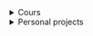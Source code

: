 <details>
    <summary>Cours</summary>
    <table class="tg">
<tbody>
  <tr>
    <td class="tg-0lax"><div style="display: inline-block; padding:20px;"><a href="https://github.com/mp2i-info/mp2i-info.github.io"><img src="https://gh-card.dev/repos/mp2i-info/mp2i-info.github.io.svg" /></a></div></th>
    <td class="tg-0lax"><div style="display: inline-block; padding:20px;"><a href="https://github.com/mp-info/mp-info.github.io"><img src="https://gh-card.dev/repos/mp-info/mp-info.github.io.svg" /></a></div></th>
  </tr>
  <tr>
    <td class="tg-0lax"><div style="display: inline-block; padding:20px;"><a href="https://github.com/cpge-itc/itc1"><img src="https://gh-card.dev/repos/cpge-itc/itc1.svg" /></a></div></th>
    <td class="tg-0lax"><div style="display: inline-block; padding:20px;"><a href="https://github.com/cpge-itc/itc2"><img src="https://gh-card.dev/repos/cpge-itc/itc2.svg" /></a></div></th>
  </tr>
  <tr>
    <td class="tg-0lax"><div style="display: inline-block; padding:20px;"><a href="https://github.com/cpge-itc/bcpst2"><img src="https://gh-card.dev/repos/cpge-itc/bcpst2.svg" /></a></div></th>
    <td class="tg-0lax"><div style="display: inline-block; padding:20px;"><a href="https://github.com/sql-exercices/sql-exercices.github.io"><img src="https://gh-card.dev/repos/sql-exercices/sql-exercices.github.io.svg" /></a></div></th>
  </tr>
  <tr>
    <td class="tg-0lax"><div style="display: inline-block; padding:20px;"><a href="https://github.com/fortierq/oc-m1-2021"><img src="https://gh-card.dev/repos/fortierq/oc-m1-2021.svg" /></a></div></th>
  <td class="tg-0lax"><div style="display: inline-block; padding:20px;"><a href="https://github.com/mpi-lamartin/mpi-info"><img src="https://gh-card.dev/repos/mpi-lamartin/mpi-info.svg"></a></div></th>
  </tr>
</tbody>
</table>
</details>

<details>
    <summary>Personal projects</summary>
    <table class="tg">
<tbody>
  <tr>
    <td class="tg-0lax"><div style="display: inline-block; padding:20px;"><a href="https://github.com/fortierq/mtgscan"><img src="https://gh-card.dev/repos/fortierq/mtgscan.svg" /></a></div></th>
    <td class="tg-0lax"> <div style="display: inline-block; padding:20px;"><a href="https://github.com/fortierq/mtgscan-app"><img src="https://gh-card.dev/repos/fortierq/mtgscan-app.svg" /> </a></div></th>
  </tr>
  <tr>
    <td class="tg-0lax"><div style="display: inline-block; padding:20px;"><a href="https://github.com/sql-exercices/sql-exercices.github.io"><img src="https://gh-card.dev/repos/sql-exercices/sql-exercices.github.io.svg" /></a></div></th>
  </tr>
</tbody>
</table>
</details>

